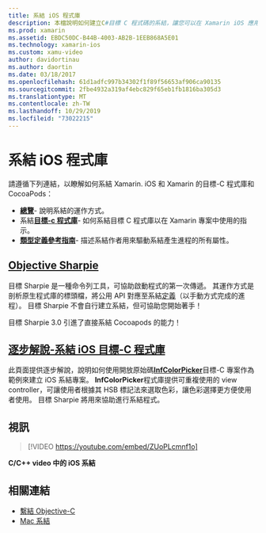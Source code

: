 ```yaml
---
title: 系結 iOS 程式庫
description: 本檔說明如何建立C#目標 C 程式碼的系結，讓您可以在 Xamarin iOS 應用程式中使用原生程式庫和 CocoaPods。
ms.prod: xamarin
ms.assetid: EBDC50DC-B44B-4003-AB2B-1EEB868A5E01
ms.technology: xamarin-ios
ms.custom: xamu-video
author: davidortinau
ms.author: daortin
ms.date: 03/18/2017
ms.openlocfilehash: 61d1adfc997b34302f1f89f56653af906ca90135
ms.sourcegitcommit: 2fbe4932a319af4ebc829f65eb1fb1816ba305d3
ms.translationtype: MT
ms.contentlocale: zh-TW
ms.lasthandoff: 10/29/2019
ms.locfileid: "73022215"
---
```

# <a name="binding-ios-libraries"></a>系結 iOS 程式庫

請遵循下列連結，以瞭解如何系結 Xamarin. iOS 和 Xamarin 的目標-C 程式庫和 CocoaPods：

- [**總覽**](~/cross-platform/macios/binding/overview.md)-
  說明系結的運作方式。
- 系結[**目標-c 程式庫**](~/cross-platform/macios/binding/objective-c-libraries.md)-
  如何系結目標 C 程式庫以在 Xamarin 專案中使用的指示。
- [**類型定義參考指南**](~/cross-platform/macios/binding/binding-types-reference.md)-
  描述系結作者用來驅動系結產生進程的所有屬性。

## <a name="objective-sharpiecross-platformmaciosbindingobjective-sharpieindexmd"></a>[Objective Sharpie](~/cross-platform/macios/binding/objective-sharpie/index.md)

目標 Sharpie 是一種命令列工具，可協助啟動程式的第一次傳遞。
其運作方式是剖析原生程式庫的標頭檔，將公用 API 對應至系結[定義](~/cross-platform/macios/binding/objective-c-libraries.md)（以手動方式完成的進程）。 目標 Sharpie 不會自行建立系結，但可協助您開始著手！

目標 Sharpie 3.0 引進了直接系結 Cocoapods 的能力！

## <a name="walkthrough---binding-an-ios-objective-c-librarywalkthroughmd"></a>[逐步解說-系結 iOS 目標-C 程式庫](walkthrough.md)

此頁面提供逐步解說，說明如何使用開放原始碼[**InfColorPicker**](https://github.com/InfinitApps/InfColorPicker)目標-C 專案作為範例來建立 iOS 系結專案。 **InfColorPicker**程式庫提供可重複使用的 view controller，可讓使用者根據其 HSB 標記法來選取色彩，讓色彩選擇更方便使用者使用。
目標 Sharpie 將用來協助進行系結程式。

## <a name="video"></a>視訊

> [!VIDEO https://youtube.com/embed/ZUoPLcmnf1o]

**C/C++ video 中的 iOS 系結**

## <a name="related-links"></a>相關連結

- [繫結 Objective-C](~/cross-platform/macios/binding/index.md)
- [Mac 系結](~/mac/platform/binding.md)
